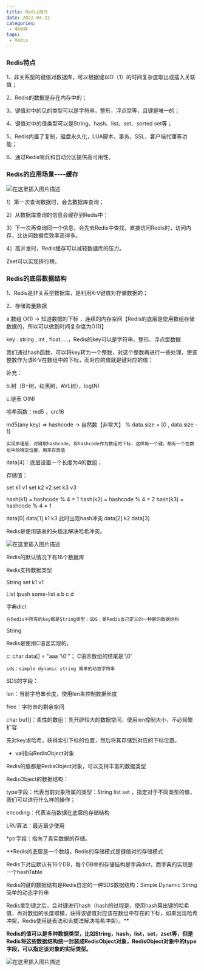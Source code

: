 ```yaml
---
title: Redis简介
date: 2022-04-22
categories:
 - 中间件
tags:
 - Redis
---
```


### Redis特点

1、非关系型的键值对数据库，可以根据键以O（1）的时间复杂度取出或插入关联值；

2、Redis的数据是存在内存中的；

3、键值对中的见的类型可以是字符串，整形，浮点型等，且键是唯一的；

4、键值对中的值类型可以是String、hash、list、set、sorted set等；

5、Redis内置了复制，磁盘永久化，LUA脚本，事务，SSL，客户端代理等功能；

6、通过Redis哨兵和自动分区提供高可用性。

### Redis的应用场景----缓存

![在这里插入图片描述](https://img-blog.csdnimg.cn/b0856f1b98274bc6a1aa64083405e44b.png)

1）第一次查询数据时，会去数据库查询；

2）从数据库查询的信息会缓存到Redis中；

3）下一次再查询同一个信息，会先去Redis中查找，直接访问Redis时，访问内存，比访问数据库效率高得多。

4）高并发时，Redis缓存可以减轻数据库的压力。

Zset可以实现排行榜。

### Redis的底层数据结构

1、Redis是非关系型数据库，是利用K-V键值对存储数据的；

2、存储海量数据

a.数组 O(1) -> 知道数据的下标   ，连续的内存空间【Redis的底层是使用数组存储数据的，所以可以做到时间复杂度为O(1)】

key : string , int , float.....，Redis的key可以是字符串、整形、浮点型数据

我们通过hash函数，可以将key转为一个整数，对这个整数再进行一些处理，使该整数作为该K-V在数组中的下标，而对应的值就是键对应的值；

补充：

b.树（B+树，红黑树，AVL树），log(N)

c.链表  O(N)

哈希函数：md5 ，crc16

md5(any key) => hashcode -> 自然数【非常大】 % data.size = [0 , data.size - 1]

`实现原理是，对键取hashcode，将hashcode作为数组的下标，这样每一个键，都有一个在数组中的特定位置，用来存放值`

data[4]：底层设置一个长度为4的数组；

存储值：

set k1 v1
set k2 v2
set k3 v3

hash(k1) = hashcode % 4 = 1
hash(k2) = hashcode % 4 = 2
hash(k3) = hashcode % 4 = 1

data[0]
data[1]   k1  k3  此时出现hash冲突
data[2]   k2
data[3]

Redis是使用链表的头插法解决哈希冲突。

![在这里插入图片描述](https://img-blog.csdnimg.cn/1e3858a94cf04e01bbcff13f198520e5.png)

Redis的默认情况下有16个数据库

Redis支持数据类型

String set k1 v1

List lpush some-list  a b c d

字典dict

`在Redis中所有的key都是String类型：SDS：是Redis自己定义的一种新的数据结构`

String

Redis是使用C语言实现的。

c:
char data[] = "aaa    '\0'"；  C语言数组的结尾是'\0'

`sds：simple dynamic string 简单的动态字符串`

SDS的字段：

len：当前字符串长度，使用len来控制数据长度

free：字符串的剩余空间 

char buf[]：柔性的数组：先开辟较大的数据空间，使用len控制大小，不必频繁扩容

先对key求哈希，获得索引下标的位置，然后将其存储到对应的下标位置。

* val指向RedisObject对象

Redis的值都是RedisObject对象，可以支持丰富的数据类型

RedisObject的数据结构：

type字段：代表当前对象所属的类型：String list set ，指定对于不同类型的值，我们可以进行什么样的操作；

encoding：代表当前数据在底层的存储结构

LRU算法：最近最少使用

*ptr字段：指向了真实数据的存储。

**Redis的底层是一个数组，Redis的存储模式是键值对的存储模式

Redis下对应默认有16个DB，每个DB中的存储结构是字典dict，而字典的实现是一个hashTable

Redis的键的数据结构是Redis自定的一种SDS数据结构：Simple Dynamic String 简单的动态字符串

Redis拿到键之后，会对键进行hash（hash的过程是，使用hash算出键的哈希值，再对数组的长度取模，获得该键值对应该在数组中存在的下标，如果出现哈希冲突，Redis使用链表法和头插法解决哈希冲突）。**

**Redis的值可以是多种数据类型，比如String，hash，list，set，zset等，但是Redis将这些数据结构统一封装成RedisObject对象，RedisObject对象中的type字段，可以指定该对象的实际类型。**

![在这里插入图片描述](https://img-blog.csdnimg.cn/0e7d2e28eded4c9b8d39b59beae7ec64.png)




